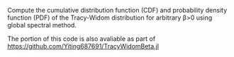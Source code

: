 Compute the cumulative distribution function (CDF) and probability density function (PDF) of the Tracy-Widom distribution for arbitrary β>0 using global spectral method.

The portion of this code is also avaliable as part of https://github.com/Yiting687691/TracyWidomBeta.jl
